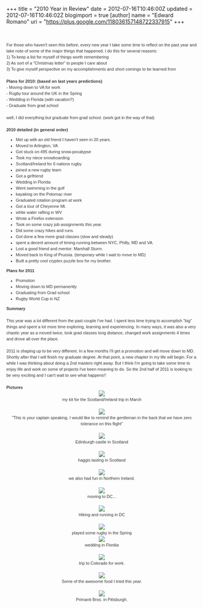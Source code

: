 +++
title = "2010 Year in Review"
date = 2012-07-16T10:46:00Z
updated = 2012-07-16T10:46:02Z
blogimport = true 
[author]
	name = "Edward Romano"
	uri = "https://plus.google.com/118036157148722337915"
+++

<br /><div style="color: #333333; font-family: 'lucida grande', tahoma, verdana, arial, sans-serif; font-size: 11px; line-height: 16px; text-align: left;">For those who haven't seen this before, every new year I take some time to reflect on the past year and take note of some of the major things that happened. I do this for several reasons:</div><div style="color: #333333; font-family: 'lucida grande', tahoma, verdana, arial, sans-serif; font-size: 11px; line-height: 16px; text-align: left;">1) To keep a list for myself of things worth remembering</div><div style="color: #333333; font-family: 'lucida grande', tahoma, verdana, arial, sans-serif; font-size: 11px; line-height: 16px; text-align: left;">2) As sort of a "Christmas letter" to people I care about</div><div style="color: #333333; font-family: 'lucida grande', tahoma, verdana, arial, sans-serif; font-size: 11px; line-height: 16px; text-align: left;">3) To give myself perspective on my accomplishments and short comings to be learned from﻿</div><div style="color: #333333; font-family: 'lucida grande', tahoma, verdana, arial, sans-serif; font-size: 11px; line-height: 16px; text-align: left;"><br /></div><div style="color: #333333; font-family: 'lucida grande', tahoma, verdana, arial, sans-serif; font-size: 11px; line-height: 16px; text-align: left;"><strong>Plans for 2010: (based on last years predictions)</strong></div><div style="color: #333333; font-family: 'lucida grande', tahoma, verdana, arial, sans-serif; font-size: 11px; line-height: 16px; text-align: left;">- Moving down to VA for work</div><div style="color: #333333; font-family: 'lucida grande', tahoma, verdana, arial, sans-serif; font-size: 11px; line-height: 16px; text-align: left;">- Rugby tour around the UK in the Spring</div><div style="color: #333333; font-family: 'lucida grande', tahoma, verdana, arial, sans-serif; font-size: 11px; line-height: 16px; text-align: left;">- Wedding in Florida (with vacation?)</div><div style="color: #333333; font-family: 'lucida grande', tahoma, verdana, arial, sans-serif; font-size: 11px; line-height: 16px; text-align: left;">- Graduate from grad school</div><div style="color: #333333; font-family: 'lucida grande', tahoma, verdana, arial, sans-serif; font-size: 11px; line-height: 16px; text-align: left;"><br /></div><div style="color: #333333; font-family: 'lucida grande', tahoma, verdana, arial, sans-serif; font-size: 11px; line-height: 16px; text-align: left;">well, I did everything but graduate from grad school. (work got in the way of that)</div><div style="color: #333333; font-family: 'lucida grande', tahoma, verdana, arial, sans-serif; font-size: 11px; line-height: 16px; text-align: left;"><br /></div><div style="color: #333333; font-family: 'lucida grande', tahoma, verdana, arial, sans-serif; font-size: 11px; line-height: 16px; text-align: left;"><strong>2010 detailed (in general order)</strong></div><ul style="color: #333333; font-family: 'lucida grande', tahoma, verdana, arial, sans-serif; font-size: 11px; line-height: 16px; list-style-type: square; margin: 10px 0px; padding: 0px 10px 0px 25px; text-align: left;"><li>Met up with an old friend I haven't seen in 20 years.</li><li>Moved to Arlington, VA</li><li>Got stuck on 495 during snow-pocalypse</li><li>Took my niece snowboarding</li><li>Scotland/Ireland for 6 nations rugby</li><li>joined a new rugby team</li><li>Got a girlfriend</li><li>Wedding in Florida</li><li>Went swimming in the gulf</li><li>kayaking on the Potomac river</li><li>Graduated rotation program at work</li><li>Got a tour of Cheyenne Mt.</li><li>white water rafting in WV</li><li>Wrote a Firefox extension</li><li>Took on some crazy job assignments this year.</li><li>Did some crazy hikes and runs.</li><li>Got done a few more grad classes (slow and steady)</li><li>spent a decent amount of timing running between NYC, Philly, MD and VA.</li><li>Lost a good friend and mentor: Marshall Sturm.</li><li>Moved back to King of Prussia. (temporary while I wait to move to MD)</li><li>Built a pretty cool cryptex puzzle box for my brother.</li></ul><div style="color: #333333; font-family: 'lucida grande', tahoma, verdana, arial, sans-serif; font-size: 11px; line-height: 16px; text-align: left;"><strong>Plans for 2011</strong></div><ul style="color: #333333; font-family: 'lucida grande', tahoma, verdana, arial, sans-serif; font-size: 11px; line-height: 16px; list-style-type: square; margin: 10px 0px; padding: 0px 10px 0px 25px; text-align: left;"><li>Promotion</li><li>Moving down to MD permanently</li><li>Graduating from Grad school</li><li>Rugby World Cup in NZ</li></ul><div style="color: #333333; font-family: 'lucida grande', tahoma, verdana, arial, sans-serif; font-size: 11px; line-height: 16px; text-align: left;"><strong>Summary</strong></div><div style="color: #333333; font-family: 'lucida grande', tahoma, verdana, arial, sans-serif; font-size: 11px; line-height: 16px; text-align: left;"><br /></div><div style="color: #333333; font-family: 'lucida grande', tahoma, verdana, arial, sans-serif; font-size: 11px; line-height: 16px; text-align: left;">This year was a lot different from the past couple I've had. I spent less time trying to accomplish "big" things and spent a lot more time exploring, learning and experiencing. In many ways, it was also a very chaotic year as a moved twice, took grad classes long distance, changed work assignments 4 times and drove all over the place.&nbsp;</div><div style="color: #333333; font-family: 'lucida grande', tahoma, verdana, arial, sans-serif; font-size: 11px; line-height: 16px; text-align: left;"><br /></div><div style="color: #333333; font-family: 'lucida grande', tahoma, verdana, arial, sans-serif; font-size: 11px; line-height: 16px; text-align: left;">2011 is shaping up to be very different. In a few months I'll get a promotion and will move down to MD. Shortly after that I will finish my graduate degree. At that point, a new chapter in my life will begin. For a while I was thinking about doing a 2nd masters right away. But I think I'm going to take some time to enjoy life and work on some of projects I've been meaning to do. So the 2nd half of 2011 is looking to be very exciting and I can't wait to see what happens!!</div><div style="color: #333333; font-family: 'lucida grande', tahoma, verdana, arial, sans-serif; font-size: 11px; line-height: 16px; text-align: left;"><br /><b>Pictures</b><br /><div class="separator" style="clear: both; text-align: center;"><a href="http://1.bp.blogspot.com/-Ii9lzyza91w/UAQnbb39odI/AAAAAAAAAGI/Xt5JMGmWh1k/s1600/1.jpg" imageanchor="1" style="margin-left: 1em; margin-right: 1em;"><img border="0" src="http://1.bp.blogspot.com/-Ii9lzyza91w/UAQnbb39odI/AAAAAAAAAGI/Xt5JMGmWh1k/s1600/1.jpg" /></a></div><div class="separator" style="clear: both; text-align: center;"><span style="text-align: left;">my kit for the Scotland/Ireland trip in March</span></div><br /><div class="separator" style="clear: both; text-align: center;"><a href="http://4.bp.blogspot.com/-HMrpCHpZB2g/UAQnbicU_oI/AAAAAAAAAGQ/bFAE0OGb8D8/s1600/2.jpg" imageanchor="1" style="margin-left: 1em; margin-right: 1em;"><img border="0" src="http://4.bp.blogspot.com/-HMrpCHpZB2g/UAQnbicU_oI/AAAAAAAAAGQ/bFAE0OGb8D8/s1600/2.jpg" /></a></div><div class="separator" style="clear: both; text-align: center;"><span style="text-align: left;">"This is your captain speaking. I would like to remind the gentleman in the back that we have zero tolerance on this flight"</span></div><br /><div class="separator" style="clear: both; text-align: center;"><a href="http://3.bp.blogspot.com/-hqPmOZuOCx4/UAQncGT2sFI/AAAAAAAAAGY/gjUwhxVEjto/s1600/3.jpg" imageanchor="1" style="margin-left: 1em; margin-right: 1em;"><img border="0" src="http://3.bp.blogspot.com/-hqPmOZuOCx4/UAQncGT2sFI/AAAAAAAAAGY/gjUwhxVEjto/s1600/3.jpg" /></a></div><div class="separator" style="clear: both; text-align: center;"><span style="text-align: left;">Edinburgh castle in Scotland</span></div><br /><div class="separator" style="clear: both; text-align: center;"><a href="http://1.bp.blogspot.com/-0vJanQbn1sM/UAQncbhjCnI/AAAAAAAAAGg/uN8QiFDTQMU/s1600/4.jpg" imageanchor="1" style="margin-left: 1em; margin-right: 1em;"><img border="0" src="http://1.bp.blogspot.com/-0vJanQbn1sM/UAQncbhjCnI/AAAAAAAAAGg/uN8QiFDTQMU/s1600/4.jpg" /></a></div><div class="separator" style="clear: both; text-align: center;"><span style="text-align: left;">haggis tasting in Scotland</span></div><br /><div class="separator" style="clear: both; text-align: center;"><a href="http://3.bp.blogspot.com/-_HfxVwUDznY/UAQnc4MfxQI/AAAAAAAAAGo/07xNS7YHuCo/s1600/5.jpg" imageanchor="1" style="margin-left: 1em; margin-right: 1em;"><img border="0" src="http://3.bp.blogspot.com/-_HfxVwUDznY/UAQnc4MfxQI/AAAAAAAAAGo/07xNS7YHuCo/s1600/5.jpg" /></a></div><div class="separator" style="clear: both; text-align: center;"><span style="text-align: left;">we also had fun in Northern Ireland.</span></div><br /><div class="separator" style="clear: both; text-align: center;"><a href="http://1.bp.blogspot.com/-6P3woQGzVrU/UAQndMhxpbI/AAAAAAAAAGs/EwGXjabI27o/s1600/6.jpg" imageanchor="1" style="margin-left: 1em; margin-right: 1em;"><img border="0" src="http://1.bp.blogspot.com/-6P3woQGzVrU/UAQndMhxpbI/AAAAAAAAAGs/EwGXjabI27o/s1600/6.jpg" /></a></div><div class="separator" style="clear: both; text-align: center;"><span style="text-align: left;">moving to DC...</span></div><br /><div class="separator" style="clear: both; text-align: center;"><a href="http://1.bp.blogspot.com/-jwSWPULO4wc/UAQndU9LCLI/AAAAAAAAAG0/Hzpu61_LdYs/s1600/7.jpg" imageanchor="1" style="margin-left: 1em; margin-right: 1em;"><img border="0" src="http://1.bp.blogspot.com/-jwSWPULO4wc/UAQndU9LCLI/AAAAAAAAAG0/Hzpu61_LdYs/s1600/7.jpg" /></a></div><div class="separator" style="clear: both; text-align: center;"><span style="text-align: left;">Hiking and running in DC</span></div><br /><div class="separator" style="clear: both; text-align: center;"><a href="http://2.bp.blogspot.com/-MWlf9qB4c9Q/UAQndhnob8I/AAAAAAAAAG8/YBTwjIeqXcw/s1600/8.jpg" imageanchor="1" style="margin-left: 1em; margin-right: 1em;"><img border="0" src="http://2.bp.blogspot.com/-MWlf9qB4c9Q/UAQndhnob8I/AAAAAAAAAG8/YBTwjIeqXcw/s1600/8.jpg" /></a></div><div class="separator" style="clear: both; text-align: center;"><span style="text-align: left;">played some rugby in the Spring</span></div><div class="separator" style="clear: both; text-align: center;"><a href="http://3.bp.blogspot.com/-nB36kLhy17o/UAQopHAOclI/AAAAAAAAAHM/rBE9eSGesA8/s1600/11.jpg" imageanchor="1" style="margin-left: 1em; margin-right: 1em;"><img border="0" src="http://3.bp.blogspot.com/-nB36kLhy17o/UAQopHAOclI/AAAAAAAAAHM/rBE9eSGesA8/s1600/11.jpg" /></a></div><div class="separator" style="clear: both; text-align: center;"><span style="text-align: left;">wedding in Flordia</span></div><br /><div class="separator" style="clear: both; text-align: center;"><a href="http://1.bp.blogspot.com/-_UiYlYajxhk/UAQopY_kkDI/AAAAAAAAAHU/p-ISXBL_7Ac/s1600/13.jpg" imageanchor="1" style="margin-left: 1em; margin-right: 1em;"><img border="0" src="http://1.bp.blogspot.com/-_UiYlYajxhk/UAQopY_kkDI/AAAAAAAAAHU/p-ISXBL_7Ac/s1600/13.jpg" /></a></div><div class="separator" style="clear: both; text-align: center;"><span style="text-align: left;">trip to Colorado for work.</span></div><br /><div class="separator" style="clear: both; text-align: center;"><a href="http://4.bp.blogspot.com/-pJD92Ie0Gzs/UAQopyb_IKI/AAAAAAAAAHc/Rmq0sFKolWE/s1600/15.jpg" imageanchor="1" style="margin-left: 1em; margin-right: 1em;"><img border="0" src="http://4.bp.blogspot.com/-pJD92Ie0Gzs/UAQopyb_IKI/AAAAAAAAAHc/Rmq0sFKolWE/s1600/15.jpg" /></a></div><div class="separator" style="clear: both; text-align: center;"><span style="text-align: left;">Some of the awesome food I tried this year.</span></div><br /><div class="separator" style="clear: both; text-align: center;"><a href="http://2.bp.blogspot.com/-49EYxMY07Pc/UAQoqMCxuYI/AAAAAAAAAHk/Qj721uwV_SY/s1600/16.jpg" imageanchor="1" style="margin-left: 1em; margin-right: 1em;"><img border="0" src="http://2.bp.blogspot.com/-49EYxMY07Pc/UAQoqMCxuYI/AAAAAAAAAHk/Qj721uwV_SY/s1600/16.jpg" /></a></div><div class="separator" style="clear: both; text-align: center;"><span style="text-align: left;">Primanti Bros. in Pittsburgh.</span></div><br /><div class="separator" style="clear: both; text-align: center;"></div><div class="separator" style="clear: both; text-align: center;"><span style="text-align: left;"><br /></span></div><br /></div>
